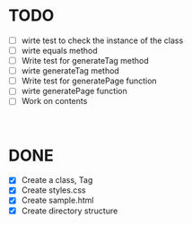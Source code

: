 # TODO

- [ ] wirte test to check the instance of the class
- [ ] wirte equals method
- [ ] Write test for generateTag method
- [ ] wirte generateTag method
- [ ] Write test for generatePage function
- [ ] wirte generatePage function
- [ ] Work on contents

<br>

# DONE
- [x] Create a class, Tag
- [x] Create styles.css
- [x] Create sample.html
- [x] Create directory structure
